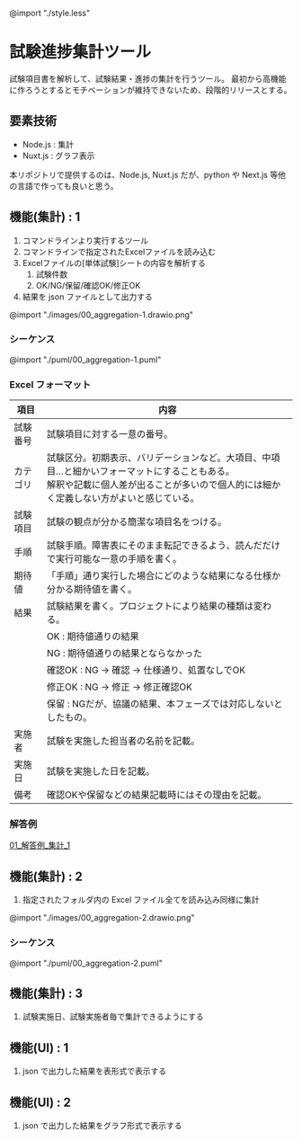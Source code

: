 @import "./style.less"

# 試験進捗集計ツール

試験項目書を解析して、試験結果・進捗の集計を行うツール。
最初から高機能に作ろうとするとモチベーションが維持できないため、段階的リリースとする。

## 要素技術

- Node.js : 集計
- Nuxt.js : グラフ表示

本リポジトリで提供するのは、Node.js, Nuxt.js だが、python や Next.js 等他の言語で作っても良いと思う。


## 機能(集計) : 1

1. コマンドラインより実行するツール
1. コマンドラインで指定されたExcelファイルを読み込む
1. Excelファイルの[単体試験]シートの内容を解析する
    1. 試験件数
    1. OK/NG/保留/確認OK/修正OK
1. 結果を json ファイルとして出力する

@import "./images/00_aggregation-1.drawio.png"


### シーケンス

@import "./puml/00_aggregation-1.puml"


### Excel フォーマット

|項目   |内容   |
|---|---|
|試験番号|試験項目に対する一意の番号。 
|カテゴリ|試験区分。初期表示、バリデーションなど。大項目、中項目…と細かいフォーマットにすることもある。<br/>解釈や記載に個人差が出ることが多いので個人的には細かく定義しない方がよいと感じている。
|試験項目|試験の観点が分かる簡潔な項目名をつける。
|手順|試験手順。障害表にそのまま転記できるよう、読んだだけで実行可能な一意の手順を書く。
|期待値|「手順」通り実行した場合にどのような結果になる仕様か分かる期待値を書く。
|結果|試験結果を書く。プロジェクトにより結果の種類は変わる。
||OK : 期待値通りの結果
||NG : 期待値通りの結果とならなかった
||確認OK : NG -> 確認 -> 仕様通り、処置なしでOK
||修正OK : NG -> 修正 -> 修正確認OK
||保留 : NGだが、協議の結果、本フェーズでは対応しないとしたもの。
|実施者|試験を実施した担当者の名前を記載。
|実施日|試験を実施した日を記載。
|備考|確認OKや保留などの結果記載時にはその理由を記載。

### 解答例

[01_解答例_集計_1](../10_src/01_%E8%A7%A3%E7%AD%94%E4%BE%8B_%E9%9B%86%E8%A8%88_1/aggregation.js)

## 機能(集計) : 2

1. 指定されたフォルダ内の Excel ファイル全てを読み込み同様に集計

@import "./images/00_aggregation-2.drawio.png"

### シーケンス

@import "./puml/00_aggregation-2.puml"


## 機能(集計) : 3

1. 試験実施日、試験実施者毎で集計できるようにする


## 機能(UI) : 1

1. json で出力した結果を表形式で表示する


## 機能(UI) : 2

1. json で出力した結果をグラフ形式で表示する

